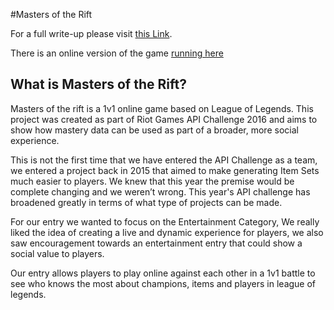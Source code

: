 #Masters of the Rift

For a full write-up please visit [this Link](https://docs.google.com/document/d/1OQTJUeE9rWVFVlN1p8xV9mijL09jSobhid-z-MBpcHU).

There is an online version of the game [running here](http://dedivps-47985.dedicloud.co.uk/)

## What is Masters of the Rift?
Masters of the rift is a 1v1 online game based on League of Legends. This project was created as part of Riot Games API Challenge 2016 and aims to show how mastery data can be used as part of a broader, more social experience.

This is not the first time that we have entered the API Challenge as a team, we entered a project back in 2015 that aimed to make generating Item Sets much easier to players. We knew that this year the premise would be complete changing and we weren’t wrong. This year's API challenge has broadened greatly in terms of what type of projects can be made.

For our entry we wanted to focus on the Entertainment Category, We really liked the idea of creating a live and dynamic experience for players, we also saw encouragement towards an entertainment entry that could show a social value to players.

Our entry allows players to play online against each other in a 1v1 battle to see who knows the most about champions, items and players in league of legends.

